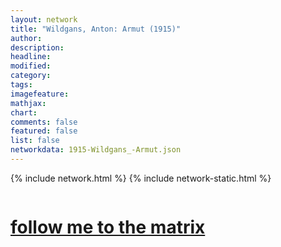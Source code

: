 ```yaml
---
layout: network
title: "Wildgans, Anton: Armut (1915)"
author:
description:
headline:
modified:
category:
tags: 
imagefeature: 
mathjax: 
chart: 
comments: false
featured: false
list: false
networkdata: 1915-Wildgans_-Armut.json
---
```

{% include network.html %}
{% include network-static.html %}
<div class="row">
  <div class="small-5 small-centered columns"><a href="/matrix187"><h1>follow me to the matrix</h1></a>
</div>
</div>
